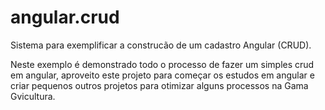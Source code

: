 # angular.crud
Sistema para exemplificar a construcão de um cadastro Angular (CRUD).

Neste exemplo é demonstrado todo o processo de fazer um simples crud em angular, aproveito este projeto para começar os estudos em angular e criar pequenos outros projetos para otimizar alguns processos na Gama Gvicultura.
